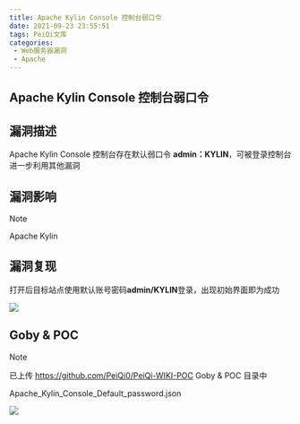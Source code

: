 ```yaml
---
title: Apache Kylin Console 控制台弱口令
date: 2021-09-23 23:55:51
tags: PeiQi文库
categories:
 - Web服务器漏洞
 - Apache
---
```


## Apache Kylin Console 控制台弱口令

## 漏洞描述

Apache Kylin Console 控制台存在默认弱口令 **admin：KYLIN**，可被登录控制台进一步利用其他漏洞

## 漏洞影响

> [!NOTE]
>
> Apache Kylin

## 漏洞复现

打开后目标站点使用默认账号密码**admin/KYLIN**登录，出现初始界面即为成功

![](/img/20210924015445766925.png)

## Goby & POC

> [!NOTE]
>
> 已上传 https://github.com/PeiQi0/PeiQi-WIKI-POC Goby & POC 目录中
>
> Apache_Kylin_Console_Default_password.json

![](/img/20210924015445985730.png)